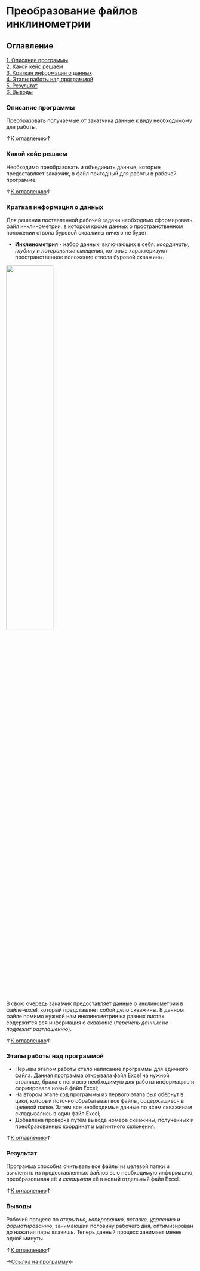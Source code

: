 # Преобразование файлов инклинометрии

## Оглавление
[1. Описание программы](https://github.com/rafferti95/My-projects/blob/main-programs/3_Inclinometria/README.md#описание-программы)\
[2. Какой кейс решаем](https://github.com/rafferti95/My-projects/blob/main-programs/3_Inclinometria/README.md#какой-кейс-решаем)\
[3. Краткая информация о данных](https://github.com/rafferti95/My-projects/blob/main-programs/3_Inclinometria/README.md#краткая-информация-о-данных)\
[4. Этапы работы над программой](https://github.com/rafferti95/My-projects/blob/main-programs/3_Inclinometria/README.md#этапы-работы-над-программой)\
[5. Результат](https://github.com/rafferti95/My-projects/blob/main-programs/3_Inclinometria/README.md#результат)\
[6. Выводы](https://github.com/rafferti95/My-projects/blob/main-programs/3_Inclinometria/README.md#выводы)

### Описание программы
Преобразовать получаемые от заказчика данные к виду необходимому для работы.

↑[К оглавлению](https://github.com/rafferti95/My-projects/blob/main-programs/3_Inclinometria/README.md#оглавление)↑

### Какой кейс решаем
Необходимо преобразовать и объединить данные, которые предоставляет заказчик, в файл  пригодный для работы в рабочей программе.

↑[К оглавлению](https://github.com/rafferti95/My-projects/blob/main-programs/3_Inclinometria/README.md#оглавление)↑

### Краткая информация о данных
Для решения поставленной рабочей задачи необходимо сформировать файл инклинометрии, в котором кроме данных о пространственном положении ствола буровой скважины ничего не будет.
- **Инклинометрия** - набор данных, включающих в себя: *координаты, глубину и латеральные смещения*, которые характеризуют пространственное положение ствола буровой скважины.

<img src = https://cf2.ppt-online.org/files2/slide/4/4QVfKeqrWs81bLUR0OPzGhAm5p9cIxyaN32SuigZB/slide-14.jpg width = 50% height = 50%>

В свою очередь заказчик предоставляет данные о инклинометрии в файле-excel, который представляет собой дело скважины. В данном файле помимо нужной нам инклинометрии на разных листах содержится вся информация о скважине (*перечень данных не подлежит разглашению*). 

↑[К оглавлению](https://github.com/rafferti95/My-projects/blob/main-programs/3_Inclinometria/README.md#оглавление)↑

### Этапы работы над программой
* Перывм этапом работы стало написание программы для едичного файла. Данная программа открывала файл Excel на нужной странице, брала с него всю необходимую для работы информацию и формировала новый файл Excel;
* На втором этапе код программы из первого этапа был обёрнут в цикл, который поточно обрабатывал все файлы, содержащиеся в целевой папке. Затем все необходимые данные по всем скважинам складывались в один файл Excel;
* Добавлена проверка путём вывода номера скважины, полученных и преобразованных координат и магнитного склонения.

↑[К оглавлению](https://github.com/rafferti95/My-projects/blob/main-programs/3_Inclinometria/README.md#оглавление)↑

### Результат
Программа способна считывать все файлы из целевой папки и вычленять из предоставленных файлов всю необходимую информацию, преобразовывая её и *складывая* её в новый отдельный файл Excel.

↑[К оглавлению](https://github.com/rafferti95/My-projects/blob/main-programs/3_Inclinometria/README.md#оглавление)↑

### Выводы
Рабочий процесс по *открытию, копированию, вставке, удалению и форматированию*, занимающий половину рабочего дня, оптимизирован до нажатия пары клавишь. Теперь данный процесс занимает менее одной минуты.

↑[К оглавлению](https://github.com/rafferti95/My-projects/blob/main-programs/3_Inclinometria/README.md#оглавление)↑

→[Ссылка на программу](https://github.com/rafferti95/My-projects/blob/test-programs/3_Inclinometria/3_Inclinometria.ipynb)←
